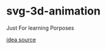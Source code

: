 # svg-3d-animation
Just For learning Porposes

[idea source](https://www.youtube.com/watch?v=Ca3ZkTV4RdM)
